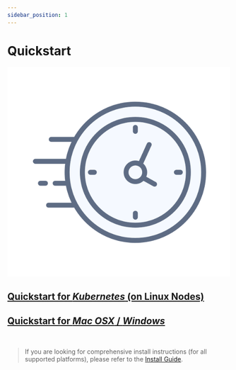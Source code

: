 ```yaml
---
sidebar_position: 1
---
```


# Quickstart 

![Quickstart for API Observability](../../assets/quickstart.svg)

## [Quickstart for *Kubernetes* (on Linux Nodes)](./quickstart-k8s.md)
## [Quickstart for *Mac OSX* / *Windows*](./quickstart-laptop.md)

<br/>

> If you are looking for comprehensive install instructions (for all supported platforms), please refer to the [Install Guide](../install-guide/install-guide.md).